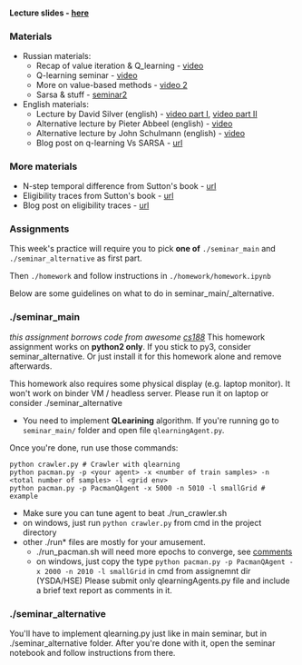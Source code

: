 #### __Lecture slides__ - [here](https://yadi.sk/i/54qWKtDB3NDeuh)
### Materials
* Russian materials:
   - Recap of value iteration & Q_learning - [video](https://yadi.sk/i/cVawsPkK3EtGJj)
   - Q-learning seminar - [video](https://yadi.sk/i/dQmolwOy3EtGNK)
   - More on value-based methods - [video 2](https://yadi.sk/i/I7XcP6vU3ExNrT)
   - Sarsa & stuff - [seminar2](https://yadi.sk/i/XbqNQmjm3ExNsq)
* English materials:
   - Lecture by David Silver (english) - [video part I](https://www.youtube.com/watch?v=PnHCvfgC_ZA), [video part II](https://www.youtube.com/watch?v=0g4j2k_Ggc4&t=43s)
   - Alternative lecture by Pieter Abbeel (english) - [video](https://www.youtube.com/watch?v=ifma8G7LegE)
   - Alternative lecture by John Schulmann (english) - [video](https://www.youtube.com/watch?v=IL3gVyJMmhg)
   - Blog post on q-learning Vs SARSA - [url](https://studywolf.wordpress.com/2013/07/01/reinforcement-learning-sarsa-vs-q-learning/)

### More materials
* N-step temporal difference from Sutton's book - [url](http://incompleteideas.net/sutton/book/ebook/node73.html)
* Eligibility traces from Sutton's book - [url](http://incompleteideas.net/sutton/book/ebook/node72.html)
* Blog post on eligibility traces - [url](http://pierrelucbacon.com/traces/)

### Assignments

This week's practice will require you to pick __one of__ `./seminar_main` and `./seminar_alternative` as first part.

Then `./homework` and follow instructions in `./homework/homework.ipynb`

Below are some guidelines on what to do in seminar_main/_alternative.

### ./seminar_main
_this assignment borrows code from awesome [cs188](http://ai.berkeley.edu/project_overview.html)_
This homework assignment works on __python2 only__. If you stick to py3, consider seminar_alternative. Or just install it for this homework alone and remove afterwards.

This homework also requires some physical display (e.g. laptop monitor). It won't work on binder VM / headless server. Please run it on laptop or consider ./seminar_alternative


* You need to implement **QLearining** algorithm.  If you're running go to ```seminar_main/``` folder and open file ```qlearningAgent.py```.

Once you're done, run use those commands:
```
python crawler.py # Crawler with qlearning
python pacman.py -p <your agent> -x <number of train samples> -n <total number of samples> -l <grid env>
python pacman.py -p PacmanQAgent -x 5000 -n 5010 -l smallGrid # example
```
* Make sure you can tune agent to beat ./run_crawler.sh
 * on windows, just run `python crawler.py` from cmd in the project directory
* other ./run* files are mostly for your amusement. 
  * ./run_pacman.sh will need more epochs to converge, see [comments](https://github.com/yandexdataschool/Practical_RL/blob/master/week3/seminar_main/run_pacman.sh)
  * on windows, just copy the type `python pacman.py -p PacmanQAgent -x 2000 -n 2010 -l smallGrid` in cmd from assignemnt dir
(YSDA/HSE) Please submit only qlearningAgents.py file and include a brief text report as comments in it.

### ./seminar_alternative

You'll have to implement qlearning.py just like in main seminar, but in ./seminar_alternative folder. After you're done with it, open the seminar notebook and follow instructions from there.

